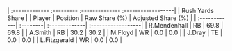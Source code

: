 | :------------- :--------- :-------------- :------------------|
|                       Rush Yards Share                       |
| Player       | Position | Raw Share (%) | Adjusted Share (%) |
| :------------| :--------| :-------------| :------------------|
| R.Mendenhall | RB       | 69.8          | 69.8               |
| A.Smith      | RB       | 30.2          | 30.2               |
| M.Floyd      | WR       | 0.0           | 0.0                |
| J.Dray       | TE       | 0.0           | 0.0                |
| L.Fitzgerald | WR       | 0.0           | 0.0                |